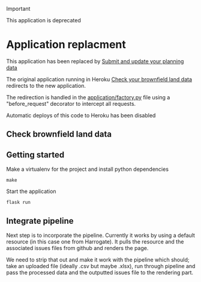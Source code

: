 > [!IMPORTANT]
> This application is deprecated

# Application replacment

This application has been replaced by [Submit and update your planning data](https://submit.planning.data.gov.uk/)

The original application running in Heroku [Check your brownfield land data](https://brownfield-sites-validator.herokuapp.com/) redirects
to the new application.

The redirection is handled in the [application/factory.py](application/factory.py) file using a "before_request" decorator to intercept all requests.

Automatic deploys of this code to Heroku has been disabled

## Check brownfield land data

## Getting started

Make a virtualenv for the project and install python dependencies

    make

Start the application

    flask run

## Integrate pipeline

Next step is to incorporate the pipeline. Currently it works by using a default resource (in this case one from Harrogate). It pulls the resource and the associated issues files from github and renders the page.

We need to strip that out and make it work with the pipeline which should; take an uploaded file (ideally .csv but maybe .xlsx), run through pipeline and pass the processed data and the outputted issues file to the rendering part.
